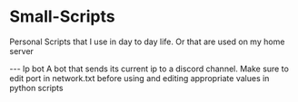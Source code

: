# Small-Scripts
Personal Scripts that I use in day to day life. Or that are used on my home server

--- Ip bot
A bot that sends its current ip to a discord channel.
Make sure to edit port in network.txt before using and editing appropriate values in python scripts
